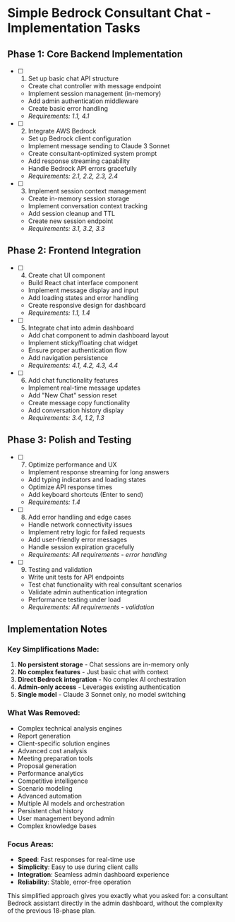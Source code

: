 # Simple Bedrock Consultant Chat - Implementation Tasks

## Phase 1: Core Backend Implementation

- [ ] 1. Set up basic chat API structure
  - Create chat controller with message endpoint
  - Implement session management (in-memory)
  - Add admin authentication middleware
  - Create basic error handling
  - _Requirements: 1.1, 4.1_

- [ ] 2. Integrate AWS Bedrock
  - Set up Bedrock client configuration
  - Implement message sending to Claude 3 Sonnet
  - Create consultant-optimized system prompt
  - Add response streaming capability
  - Handle Bedrock API errors gracefully
  - _Requirements: 2.1, 2.2, 2.3, 2.4_

- [ ] 3. Implement session context management
  - Create in-memory session storage
  - Implement conversation context tracking
  - Add session cleanup and TTL
  - Create new session endpoint
  - _Requirements: 3.1, 3.2, 3.3_

## Phase 2: Frontend Integration

- [ ] 4. Create chat UI component
  - Build React chat interface component
  - Implement message display and input
  - Add loading states and error handling
  - Create responsive design for dashboard
  - _Requirements: 1.1, 1.4_

- [ ] 5. Integrate chat into admin dashboard
  - Add chat component to admin dashboard layout
  - Implement sticky/floating chat widget
  - Ensure proper authentication flow
  - Add navigation persistence
  - _Requirements: 4.1, 4.2, 4.3, 4.4_

- [ ] 6. Add chat functionality features
  - Implement real-time message updates
  - Add "New Chat" session reset
  - Create message copy functionality
  - Add conversation history display
  - _Requirements: 3.4, 1.2, 1.3_

## Phase 3: Polish and Testing

- [ ] 7. Optimize performance and UX
  - Implement response streaming for long answers
  - Add typing indicators and loading states
  - Optimize API response times
  - Add keyboard shortcuts (Enter to send)
  - _Requirements: 1.4_

- [ ] 8. Add error handling and edge cases
  - Handle network connectivity issues
  - Implement retry logic for failed requests
  - Add user-friendly error messages
  - Handle session expiration gracefully
  - _Requirements: All requirements - error handling_

- [ ] 9. Testing and validation
  - Write unit tests for API endpoints
  - Test chat functionality with real consultant scenarios
  - Validate admin authentication integration
  - Performance testing under load
  - _Requirements: All requirements - validation_

## Implementation Notes

### Key Simplifications Made:
1. **No persistent storage** - Chat sessions are in-memory only
2. **No complex features** - Just basic chat with context
3. **Direct Bedrock integration** - No complex AI orchestration
4. **Admin-only access** - Leverages existing authentication
5. **Single model** - Claude 3 Sonnet only, no model switching

### What Was Removed:
- Complex technical analysis engines
- Report generation
- Client-specific solution engines
- Advanced cost analysis
- Meeting preparation tools
- Proposal generation
- Performance analytics
- Competitive intelligence
- Scenario modeling
- Advanced automation
- Multiple AI models and orchestration
- Persistent chat history
- User management beyond admin
- Complex knowledge bases

### Focus Areas:
- **Speed**: Fast responses for real-time use
- **Simplicity**: Easy to use during client calls
- **Integration**: Seamless admin dashboard experience
- **Reliability**: Stable, error-free operation

This simplified approach gives you exactly what you asked for: a consultant Bedrock assistant directly in the admin dashboard, without the complexity of the previous 18-phase plan.
